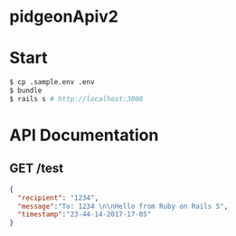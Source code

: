 # pidgeonApiv2

# Start
```bash
$ cp .sample.env .env
$ bundle
$ rails s # http://localhost:3000
```

# API Documentation

## GET /test
```json
{
  "recipient": "1234",
  "message":"To: 1234 \n\nHello from Ruby on Rails 5",
  "timestamp":"23-44-14-2017-17-05"
}
```